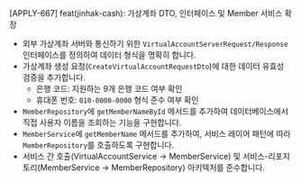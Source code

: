 [APPLY-667] feat(jinhak-cash): 가상계좌 DTO, 인터페이스 및 Member 서비스 확장

- 외부 가상계좌 서버와 통신하기 위한 `VirtualAccountServerRequest/Response` 인터페이스를 정의하여 데이터 형식을 명확히 합니다.
- 가상계좌 생성 요청(`CreateVirtualAccountRequestDto`)에 대한 데이터 유효성 검증을 추가합니다.
  - 은행 코드: 지원하는 9개 은행 코드 여부 확인
  - 휴대폰 번호: `010-0000-0000` 형식 준수 여부 확인
- `MemberRepository`에 `getMemberNameById` 메서드를 추가하여 데이터베이스에서 직접 사용자 이름을 조회하는 기능을 구현합니다.
- `MemberService`에 `getMemberName` 메서드를 추가하여, 서비스 레이어 패턴에 따라 `MemberRepository`를 호출하도록 구현합니다.
- 서비스 간 호출(VirtualAccountService → MemberService) 및 서비스-리포지토리(MemberService → MemberRepository) 아키텍처를 준수합니다.
